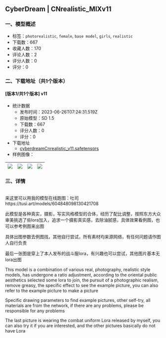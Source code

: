 ## CyberDream | CNrealistic_MIXv11
### 一、模型概述

- 标签：`photorealistic`, `female`, `base model`, `girls`, `realistic`
- 下载数：667
- 收藏人数：170
- 评论人数：2
- 评分人数：0
- 评分：0

### 二、下载地址（共1个版本）

#### [版本1/共1个版本] v11

- 统计数据
  - 发布时间：2023-06-26T07:24:31.519Z
  - 原始模型：SD 1.5
  - 下载数：667
  - 评分人数：0
  - 评分：0
- 下载地址
  - [cyberdreamCnrealistic_v11.safetensors](https://civitai.com/api/download/models/94544)
- 样例图像：

| <img src="https://image.civitai.com/xG1nkqKTMzGDvpLrqFT7WA/8d296f02-9806-45ad-ac68-5c69eeedd38d/width=450/1120096.jpeg" /> | <img src="https://image.civitai.com/xG1nkqKTMzGDvpLrqFT7WA/2612250f-7a7d-4ac7-88e9-d910f033f666/width=450/1120101.jpeg" /> | <img src="https://image.civitai.com/xG1nkqKTMzGDvpLrqFT7WA/f33f3b12-cd62-403a-9bf8-08716f9905c3/width=450/1120103.jpeg" /> | <img src="https://image.civitai.com/xG1nkqKTMzGDvpLrqFT7WA/eac0dc32-98f3-4a47-bfc8-fe8079ee4350/width=450/1120106.jpeg" /> |
| ---- | ---- | ---- | ---- |


### 三、详情
<p><br />来这里可以用我的模型在线跑图：吐司 https://tusi.art/models/604848098130421708</p><p>此模型是各种真实，摄影，写实风格模型的合体，经历了配比调整，按照东方大众审美挑选了些lora加入，追求一个摄影真实感，去除油腻感，具体效果看例图，也可以参考例图来出图</p><p>具体出图参数去例图找，其他自行尝试，所有素材均来源网络，有任何问题请作图人自行负责</p><p>最后一张图是穿上了本人发布的战斗服lora，有兴趣也可以尝试，其他图片基本无lora出图</p><p>This model is a combination of various real, photography, realistic style models, has undergone a ratio adjustment, according to the oriental public aesthetics selected some lora to join, the pursuit of a photographic realism, remove greasy, the specific effect to see the example picture, you can also refer to the example picture to make a picture</p><p>Specific drawing parameters to find example pictures, other self-try, all materials are from the network, if there are any problems, please be responsible for any problems</p><p>The last picture is wearing the combat uniform Lora released by myself, you can also try it if you are interested, and the other pictures basically do not have Lora</p>